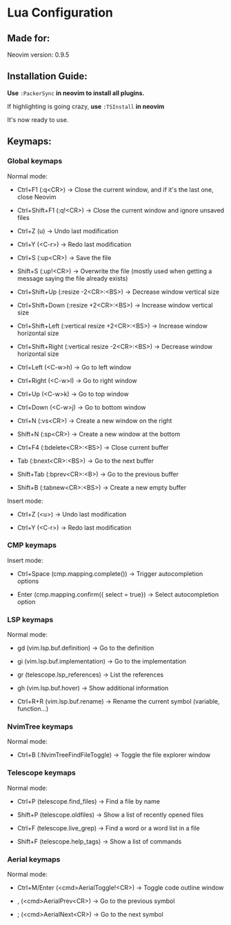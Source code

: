 # Lua Configuration

## Made for:

Neovim version: 0.9.5

## Installation Guide:

**Use** `:PackerSync` **in neovim to install all plugins.**

If highlighting is going crazy, **use** `:TSInstall` **in neovim**

It's now ready to use.

## Keymaps:

### Global keymaps

Normal mode: 

- Ctrl+F1 (:q\<CR>) -> Close the current window, and if it's the last one, close Neovim

- Ctrl+Shift+F1 (:q!\<CR>) -> Close the current window and ignore unsaved files

- Ctrl+Z (u) -> Undo last modification

- Ctrl+Y (\<C-r>) -> Redo last modification

- Ctrl+S (:up\<CR>) -> Save the file

- Shift+S (:up!\<CR>) -> Overwrite the file (mostly used when getting a message saying the file already exists)

- Ctrl+Shift+Up (:resize -2\<CR>:\<BS>) -> Decrease window vertical size

- Ctrl+Shift+Down (:resize +2\<CR>:\<BS>) -> Increase window vertical size

- Ctrl+Shift+Left (:vertical resize +2\<CR>:\<BS>) -> Increase window horizontal size

- Ctrl+Shift+Right (:vertical resize -2\<CR>:\<BS>) -> Decrease window horizontal size

- Ctrl+Left (\<C-w>h) -> Go to left window

- Ctrl+Right (\<C-w>l) -> Go to right window

- Ctrl+Up (\<C-w>k) -> Go to top window

- Ctrl+Down (\<C-w>j) -> Go to bottom window

- Ctrl+N (:vs\<CR>) -> Create a new window on the right

- Shift+N (:sp\<CR>) -> Create a new window at the bottom

- Ctrl+F4 (:bdelete\<CR>:\<BS>) -> Close current buffer

- Tab (:bnext\<CR>:\<BS>) -> Go to the next buffer

- Shift+Tab (:bprev\<CR>:\<B>) -> Go to the previous buffer

- Shift+B (:tabnew\<CR>:\<BS>) -> Create a new empty buffer

Insert mode:

- Ctrl+Z (\<u>) -> Undo last modification

- Ctrl+Y (\<C-r>) -> Redo last modification

### CMP keymaps

Insert mode:

- Ctrl+Space (cmp.mapping.complete()) -> Trigger autocompletion options

- Enter (cmp.mapping.confirm({ select = true}) -> Select autocompletion option

### LSP keymaps

Normal mode:

- gd (vim.lsp.buf.definition) -> Go to the definition

- gi (vim.lsp.buf.implementation) -> Go to the implementation

- gr (telescope.lsp_references) -> List the references

- gh (vim.lsp.buf.hover) -> Show additional information

- Ctrl+R+R (vim.lsp.buf.rename) -> Rename the current symbol (variable, function...)

### NvimTree keymaps

Normal mode:

- Ctrl+B (:NvimTreeFindFileToggle) -> Toggle the file explorer window

### Telescope keymaps

Normal mode:

- Ctrl+P (telescope.find_files) -> Find a file by name

- Shift+P (telescope.oldfiles) -> Show a list of recently opened files

- Ctrl+F (telescope.live_grep) -> Find a word or a word list in a file

- Shift+F (telescope.help_tags) -> Show a list of commands

### Aerial keymaps

Normal mode:

- Ctrl+M/Enter (\<cmd>AerialToggle!\<CR>) -> Toggle code outline window

- , (\<cmd>AerialPrev\<CR>) -> Go to the previous symbol

- ; (\<cmd>AerialNext\<CR>) -> Go to the next symbol
